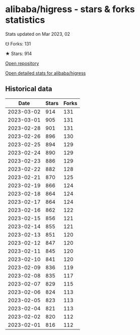 # alibaba/higress - stars & forks statistics

Stats updated on Mar 2023, 02

☋ Forks: 131

★ Stars: 914

[Open repository](https://github.com/alibaba/higress)

[Open detailed stats for alibaba/higress](https://reviewgithub.com/rep/alibaba/higress)

## Historical data
| Date | Stars | Forks |
|------|-------|-------|
| 2023-03-02 | 914 | 131 | 
| 2023-03-01 | 905 | 131 | 
| 2023-02-28 | 901 | 131 | 
| 2023-02-26 | 896 | 130 | 
| 2023-02-25 | 894 | 129 | 
| 2023-02-24 | 890 | 129 | 
| 2023-02-23 | 886 | 129 | 
| 2023-02-22 | 882 | 128 | 
| 2023-02-21 | 870 | 125 | 
| 2023-02-19 | 866 | 124 | 
| 2023-02-18 | 864 | 124 | 
| 2023-02-17 | 864 | 124 | 
| 2023-02-16 | 862 | 122 | 
| 2023-02-15 | 856 | 121 | 
| 2023-02-14 | 855 | 121 | 
| 2023-02-13 | 851 | 120 | 
| 2023-02-12 | 847 | 120 | 
| 2023-02-11 | 845 | 120 | 
| 2023-02-10 | 841 | 120 | 
| 2023-02-09 | 836 | 119 | 
| 2023-02-08 | 835 | 117 | 
| 2023-02-07 | 829 | 115 | 
| 2023-02-06 | 824 | 113 | 
| 2023-02-05 | 823 | 113 | 
| 2023-02-04 | 821 | 113 | 
| 2023-02-02 | 820 | 112 | 
| 2023-02-01 | 816 | 112 | 

